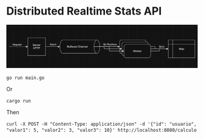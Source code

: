 # Distributed Realtime Stats API

![Alt](arch.png)

```
go run main.go
```
Or
```
cargo run
```
Then
```
curl -X POST -H "Content-Type: application/json" -d '{"id": "usuario", "valor1": 5, "valor2": 3, "valor3": 10}' http://localhost:8080/calculo
```
